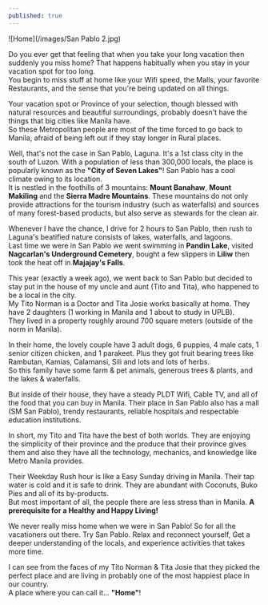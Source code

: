 ```yaml
---
published: true
---
```

![Home](/images/San Pablo 2.jpg)

Do you ever get that feeling that when you take your long vacation then suddenly you miss home? That happens habitually when you stay in your vacation spot for too long.   
You begin to miss stuff at home like your Wifi speed, the Malls, your favorite Restaurants, and the sense that you're being updated on all things.

Your vacation spot or Province of your selection, though blessed with natural resources and beautiful surroundings, probably doesn't have the things that big cities like Manila have.   
So these Metropolitan people are most of the time forced to go back to Manila, afraid of being left out if they stay longer in Rural places.

Well, that's not the case in San Pablo, Laguna. It's a 1st class city in the south of Luzon. With a population of less than 300,000 locals, the place is popularly known as the **"City of Seven Lakes"**! San Pablo has a cool climate owing to its location.   
It is nestled in the foothills of 3 mountains: **Mount Banahaw**, **Mount Makiling** and the **Sierra Madre Mountains**. These mountains do not only provide attractions for the tourism industry (such as waterfalls) and sources of many forest-based products, but also serve as stewards for the clean air.

Whenever I have the chance, I drive for 2 hours to San Pablo, then rush to Laguna's beatified nature consists of lakes, waterfalls, and lagoons.   
Last time we were in San Pablo we went swimming in **Pandin Lake**, visited **Nagcarlan's Underground Cemetery**, bought a few slippers in **Liliw** then took the heat off in **Majajay's Falls**.  

This year (exactly a week ago), we went back to San Pablo but decided to stay put in the house of my uncle and aunt (Tito and Tita), who happened to be a local in the city.   
My Tito Norman is a Doctor and Tita Josie works basically at home. They have 2 daughters (1 working in Manila and 1 about to study in UPLB).   
They lived in a property roughly around 700 square meters (outside of the norm in Manila). 

In their home, the lovely couple have 3 adult dogs, 6 puppies, 4 male cats, 1 senior citizen chicken, and 1 parakeet. Plus they got fruit bearing trees like Rambutan, Kamias, Calamansi, Sili and lots and lots of herbs.   
So this family have some farm & pet animals, generous trees & plants, and the lakes & waterfalls.

But inside of their house, they have a steady PLDT Wifi, Cable TV, and all of the food that you can buy in Manila. Their place in San Pablo also has a mall (SM San Pablo), trendy restaurants, reliable hospitals and respectable education institutions.

In short, my Tito and Tita have the best of both worlds. They are enjoying the simplicity of their province and the produce that their province gives them and also they have all the technology, mechanics, and knowledge like Metro Manila provides.

Their Weekday Rush hour is like a Easy Sunday driving in Manila. Their tap water is cold and it is safe to drink. They are abundant with Coconuts, Buko Pies and all of its by-products.   
But most important of all, the people there are less stress than in Manila. **A prerequisite for a Healthy and Happy Living!**

We never really miss home when we were in San Pablo! So for all the vacationers out there. Try San Pablo. Relax and reconnect yourself, Get a deeper understanding of the locals, and experience activities that takes more time. 

I can see from the faces of my Tito Norman & Tita Josie that they picked the perfect place and are living in probably one of the most happiest place in our country.   
A place where you can call it... **"Home"**!